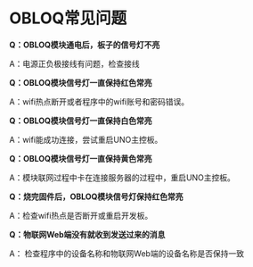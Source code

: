 # OBLOQ常见问题



**Q：OBLOQ模块通电后，板子的信号灯不亮**

A：电源正负极接线有问题，检查接线



**Q：OBLOQ模块信号灯一直保持红色常亮**

A：wifi热点断开或者程序中的wifi账号和密码错误。



**Q：OBLOQ模块信号灯一直保持白色常亮**

A：wifi能成功连接，尝试重启UNO主控板。



**Q：OBLOQ模块信号灯一直保持黄色常亮**

A：模块联网过程中卡在连接服务器的过程中，重启UNO主控板。



**Q：烧完固件后，OBLOQ模块信号灯保持红色常亮**

A：检查wifi热点是否断开或重启开发板。



**Q：物联网Web端没有就收到发送过来的消息**

A： 检查程序中的设备名称和物联网Web端的设备名称是否保持一致